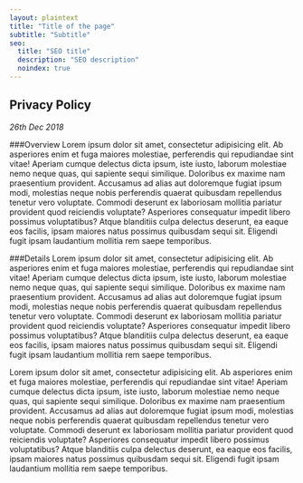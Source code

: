 ```yaml
---
layout: plaintext
title: "Title of the page"
subtitle: "Subtitle"
seo:
  title: "SEO title"
  description: "SEO description"
  noindex: true
---
```


## Privacy Policy
_26th Dec 2018_


###Overview
Lorem ipsum dolor sit amet, consectetur adipisicing elit. Ab asperiores enim et fuga maiores molestiae, perferendis qui repudiandae sint vitae! Aperiam cumque delectus dicta ipsum, iste iusto, laborum molestiae nemo neque quas, qui sapiente sequi similique. Doloribus ex maxime nam praesentium provident. Accusamus ad alias aut doloremque fugiat ipsum modi, molestias neque nobis perferendis quaerat quibusdam repellendus tenetur vero voluptate. Commodi deserunt ex laboriosam mollitia pariatur provident quod reiciendis voluptate? Asperiores consequatur impedit libero possimus voluptatibus? Atque blanditiis culpa delectus deserunt, ea eaque eos facilis, ipsam maiores natus possimus quibusdam sequi sit. Eligendi fugit ipsam laudantium mollitia rem saepe temporibus.

###Details
Lorem ipsum dolor sit amet, consectetur adipisicing elit. Ab asperiores enim et fuga maiores molestiae, perferendis qui repudiandae sint vitae! Aperiam cumque delectus dicta ipsum, iste iusto, laborum molestiae nemo neque quas, qui sapiente sequi similique. Doloribus ex maxime nam praesentium provident. Accusamus ad alias aut doloremque fugiat ipsum modi, molestias neque nobis perferendis quaerat quibusdam repellendus tenetur vero voluptate. Commodi deserunt ex laboriosam mollitia pariatur provident quod reiciendis voluptate? Asperiores consequatur impedit libero possimus voluptatibus? Atque blanditiis culpa delectus deserunt, ea eaque eos facilis, ipsam maiores natus possimus quibusdam sequi sit. Eligendi fugit ipsam laudantium mollitia rem saepe temporibus.

Lorem ipsum dolor sit amet, consectetur adipisicing elit. Ab asperiores enim et fuga maiores molestiae, perferendis qui repudiandae sint vitae! Aperiam cumque delectus dicta ipsum, iste iusto, laborum molestiae nemo neque quas, qui sapiente sequi similique. Doloribus ex maxime nam praesentium provident. Accusamus ad alias aut doloremque fugiat ipsum modi, molestias neque nobis perferendis quaerat quibusdam repellendus tenetur vero voluptate. Commodi deserunt ex laboriosam mollitia pariatur provident quod reiciendis voluptate? Asperiores consequatur impedit libero possimus voluptatibus? Atque blanditiis culpa delectus deserunt, ea eaque eos facilis, ipsam maiores natus possimus quibusdam sequi sit. Eligendi fugit ipsam laudantium mollitia rem saepe temporibus.
